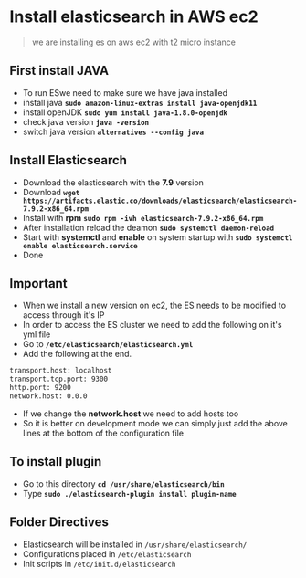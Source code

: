 # Install elasticsearch in AWS ec2
> we are installing es on aws ec2 with t2 micro instance

## First install JAVA

- To run ESwe need to make sure we have java installed 
- install java **`sudo amazon-linux-extras install java-openjdk11`**
- install openJDK **`sudo yum install java-1.8.0-openjdk`**
- check java version **`java -version`** 
- switch java version **`alternatives --config java`**

## Install Elasticsearch 

- Download the elasticsearch with the **7.9** version 
- Download **`wget https://artifacts.elastic.co/downloads/elasticsearch/elasticsearch-7.9.2-x86_64.rpm`**
- Install with **rpm** **`sudo rpm -ivh elasticsearch-7.9.2-x86_64.rpm`**
- After installation reload the deamon **`sudo systemctl daemon-reload`**
- Start with **systemctl** and **enable** on system startup with **`sudo systemctl enable elasticsearch.service`**
- Done

## Important 

- When we install a new version on ec2, the ES needs to be modified to access through it's IP
- In order to access the ES cluster we need to add the following on it's yml file
- Go to **`/etc/elasticsearch/elasticsearch.yml`**
- Add the following at the end.
```bash
transport.host: localhost 
transport.tcp.port: 9300 
http.port: 9200
network.host: 0.0.0
```
- If we change the **network.host** we need to add hosts too
- So it is better on development mode we can simply just add the above lines at the bottom of the configuration file

## To install plugin 

- Go to this directory **`cd /usr/share/elasticsearch/bin`**
- Type **`sudo ./elasticsearch-plugin install plugin-name`**

## Folder Directives 

- Elasticsearch will be installed in `/usr/share/elasticsearch/`
- Configurations placed in `/etc/elasticsearch`
- Init scripts in `/etc/init.d/elasticsearch`
